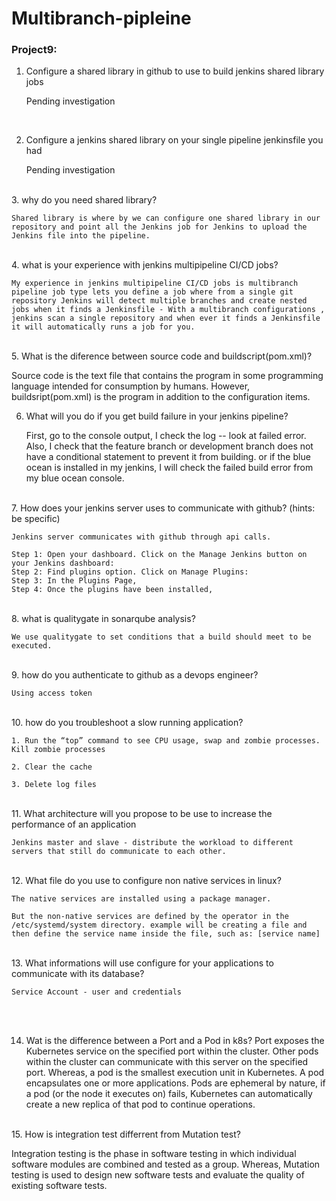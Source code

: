 # Multibranch-pipleine

### Project9:

1.  Configure a shared library in github to use to build jenkins shared library jobs
    
    Pending investigation 
<br />
    
2.  Configure a jenkins shared library on your single pipeline jenkinsfile you had
    
    Pending investigation 
<br />
3.  why do you need shared library?

    Shared library is where by we can configure one shared library in our repository and point all the Jenkins job for Jenkins to upload the Jenkins file into the pipeline. 
<br />
4.  what is your experience with jenkins multipipeline CI/CD jobs?

    My experience in jenkins multipipeline CI/CD jobs is multibranch pipeline job type lets you define a job where from a single git repository Jenkins will detect multiple branches and create nested jobs when it finds a Jenkinsfile - With a multibranch configurations , jenkins scan a single repository and when ever it finds a Jenkinsfile
    it will automatically runs a job for you.
    
<br />
5.  What is the diference between source code and buildscript(pom.xml)?

Source code is the text file that contains the program in some programming language intended for consumption by humans. However, buildsript(pom.xml) is the program in addition to the configuration items.

6.  What will you do if you get build failure in your jenkins pipeline?

    First, go to the console output, I check the log -- look at failed error. Also, I check that the feature branch or development branch does not have a conditional statement to prevent it from building. or if the blue ocean is installed in my jenkins, I will check the failed build error from my blue ocean console.
<br />
7.  How does your jenkins server uses to communicate with github? (hints: be specific)

    Jenkins server communicates with github through api calls.

    Step 1: Open your dashboard. Click on the Manage Jenkins button on your Jenkins dashboard:
    Step 2: Find plugins option. Click on Manage Plugins:
    Step 3: In the Plugins Page,
    Step 4: Once the plugins have been installed,
<br />
8.  what is qualitygate in sonarqube analysis?

    We use qualitygate to set conditions that a build should meet to be executed.
<br />
9. how do you authenticate to github as a devops engineer?

    Using access token
<br />
10. how do you troubleshoot a slow running application?

    1. Run the “top” command to see CPU usage, swap and zombie processes. Kill zombie processes

    2. Clear the cache 

    3. Delete log files
<br />
11. What architecture will you propose to be use to increase the performance of an application

    Jenkins master and slave - distribute the workload to different servers that still do communicate to each other.
<br />
12. What file do you use to configure non native services in linux?

    The native services are installed using a package manager. 
    
    But the non-native services are defined by the operator in the /etc/systemd/system directory. example will be creating a file and then define the service name inside the file, such as: [service name]

<br />
13. What informations will use configure for your applications to communicate with its database?

    Service Account - user and credentials

<br />
<br />

14. Wat is the difference between a Port and a Pod in k8s?
   Port exposes the Kubernetes service on the specified port within the cluster. Other pods within the cluster can communicate with this server on the specified port. Whereas, a pod is the smallest execution unit in Kubernetes. A pod encapsulates one or more applications. Pods are ephemeral by nature, if a pod (or the node it executes on) fails, Kubernetes can automatically create a new replica of that pod to continue operations.
<br />
15. How is integration test differrent from Mutation test?

Integration testing is the phase in software testing in which individual software modules are combined and tested as a group. Whereas, Mutation testing is used to design new software tests and evaluate the quality of existing software tests.
